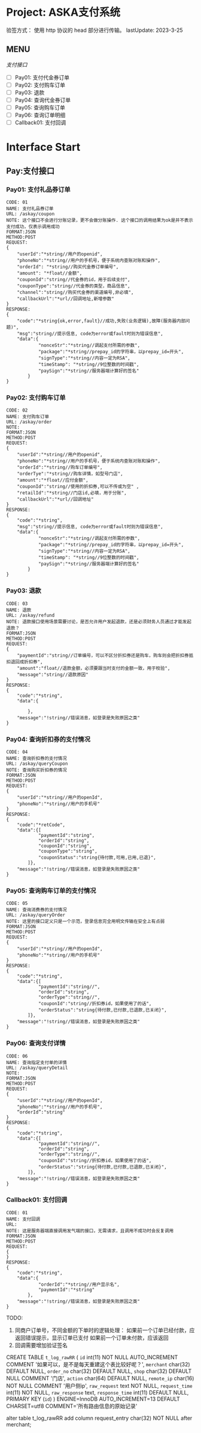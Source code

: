 # Project: ASKA支付系统

验签方式：
使用 http 协议的 head 部分进行传输。
lastUpdate: 2023-3-25 

## MENU
*支付接口*
- [ ] Pay01: 支付代金券订单
- [ ] Pay02: 支付购车订单
- [ ] Pay03: 退款
- [ ] Pay04: 查询代金券订单
- [ ] Pay05: 查询购车订单
- [ ] Pay06: 查询订单明细
- [ ] Callback01: 支付回调

# Interface Start

## Pay:支付接口

### Pay01: 支付礼品券订单
```
CODE: 01
NAME: 支付礼品券订单
URL: /askay/coupon
NOTE: 这个接口不会进行分账记录，更不会做分账操作. 这个接口的调用结果为ok是并不表示支付成功，仅表示调用成功
FORMAT:JSON
METHOD:POST
REQUEST:
{
	"userId":"*string//用户的openid",
	"phoneNo":"*string//用户的手机号，便于系统内查账对账和操作",
	"orderId": "*string//购买代金券订单编号",
	"amount": "*float//金额",
	"couponId":"string//代金券的id，用于后续支付",
	"couponType":"string//代金券的类型，商品信息",
	"channel":"string//购买代金券的渠道编号,非必填",
	"callbackUrl":"*url//回调地址,新增参数"
}
RESPONSE:
{
	"code":"*string{ok,error,fault}//成功,失败(业务逻辑),故障(服务器内部问题)",
	"msg":"string//提示信息, code为error或fault时则为错误信息",
	"data":{
			"nonceStr":"*string//调起支付所需的参数",
			"package":"*string//prepay_id的字符串，以prepay_id=开头",
			"signType":"*string//内容一定为RSA",
			"timeStamp": "*string//9位整数的时间戳",
			"paySign":"*string//服务器端计算好的签名"
		}
}
```

### Pay02: 支付购车订单
```
CODE: 02
NAME: 支付购车订单
URL: /askay/order
NOTE: 
FORMAT:JSON
METHOD:POST
REQUEST:
{
	"userId":"*string//用户的openid",
	"phoneNo":"*string//用户的手机号，便于系统内查账对账和操作",
	"orderId":"*string//购车订单编号",
	"orderTye":"*string//购车详情，如型号门店",
	"amount":"*float//应付金额",
	"couponId":"string//使用的折扣券,可以不传或为空"	,
	"retailId":"*string//门店id,必填，用于分账",
	"callbackUrl":"*url//回调地址"
}
RESPONSE:
{
	"code":"*string",
	"msg":"string//提示信息, code为error或fault时则为错误信息",
	"data":{
			"nonceStr":"*string//调起支付所需的参数",
			"package":"*string//prepay_id的字符串，以prepay_id=开头",
			"signType":"*string//内容一定为RSA",
			"timeStamp": "*string//9位整数的时间戳",
			"paySign":"*string//服务器端计算好的签名"
		}
}
```

### Pay03: 退款
```
CODE: 03
NAME: 退款
URL: /askay/refund
NOTE: 退款接口使用场景需要讨论，是否允许用户发起退款，还是必须财务人员通过才能发起退款？
FORMAT:JSON
METHOD:POST
REQUEST:
{
	"paymentId":"string//订单编号，可以不区分折扣券还是购车，购车则会把折扣券抵扣退回成折扣券",
	"amount":"float//退款金额，必须要跟当时支付的金额一致，用于校验",
	"message":"string//退款原因"
}
RESPONSE:
{
	"code":"*string",
	"data":{

		},
	"message":"!string//错误消息，如登录是失败原因之类"
}
```

### Pay04: 查询折扣券的支付情况
```
CODE: 04
NAME: 查询折扣券的支付情况
URL: /askay/queryCoupon
NOTE: 查询购买折扣券的情况
FORMAT:JSON
METHOD:POST
REQUEST:
{
	"userId":"*string//用户的openId",
	"phoneNo":"*string//用户的手机号"
}
RESPONSE:
{
	"code":"*retCode",
	"data":{[
			"paymentId":"string",
			"orderId":"string",
			"couponId":"string",
			"couponType":"string",
			"couponStatus":"string{待付款,可用,已用,已退}",
		]},
	"message":"!string//错误消息，如登录是失败原因之类"
}
```

### Pay05: 查询购车订单的支付情况
```
CODE: 05
NAME: 查询消费券的支付情况
URL: /askay/queryOrder
NOTE: 这里的接口定义只是一个示范，登录信息完全用明文传输在安全上有点弱
FORMAT:JSON
METHOD:POST
REQUEST:
{
	"userId":"*string//用户的openId",
	"phoneNo":"*string//用户的手机号"
}
RESPONSE:
{
	"code":"*string",
	"data":{[
			"paymentId":"string//",
			"orderId":"string",
			"orderType":"string//",
			"couponId":"string//折扣券id，如果使用了的话",
			"orderStatus":"string{待付款,已付款,已退款,已关闭}",
		]},
	"message":"!string//错误消息，如登录是失败原因之类"
}
```

### Pay06: 查询支付详情
```
CODE: 06
NAME: 查询指定支付单的详情
URL: /askay/queryDetail
NOTE: 
FORMAT:JSON
METHOD:POST
REQUEST:
{
	"userId":"*string//用户的openId",
	"phoneNo":"*string//用户的手机号",
	“orderId”:"string"
}
RESPONSE:
{
	"code":"*string",
	"data":{[
			"paymentId":"string//",
			"orderId":"string",
			"orderType":"string//",
			"couponId":"string//折扣券id，如果使用了的话",
			"orderStatus":"string{待付款,已付款,已退款,已关闭}",
		]},
	"message":"!string//错误消息，如登录是失败原因之类"
}
```
### Callback01: 支付回调
```
CODE: 01
NAME: 支付回调
URL: 
NOTE: 这是服务器端直接调用发气端的接口，无需请求，且调用不成功时会反复调用
FORMAT:JSON
METHOD:POST
REQUEST:
{
}
RESPONSE:
{
	"code":"*string",
	"data":{
			"orderId":"*string//用户显示名",
			"paymentId":"*string"
		},
	"message":"!string//错误消息，如登录是失败原因之类"
}
```

TODO:
1. 同商户订单号，不同金额的下单时的逻辑处理：
	如果前一个订单已经付款，应返回错误提示，显示订单已支付
	如果前一个订单未付款，应该返回
2. 回调需要增加验证签名



CREATE TABLE `t_log_rawRR` (
  `id` int(11) NOT NULL AUTO_INCREMENT COMMENT '如果可以，是不是每天重建这个表比较好呢？',
  `merchant` char(32) DEFAULT NULL,
  `order_no` char(32) DEFAULT NULL,
  `shop` char(32) DEFAULT NULL COMMENT '门店',
  `action` char(64) DEFAULT NULL,
  `remote_ip` char(16) NOT NULL COMMENT '用户侧ip',
  `raw_request` text NOT NULL,
  `request_time` int(11) NOT NULL,
  `raw_response` text,
  `response_time` int(11) DEFAULT NULL,
  PRIMARY KEY (`id`)
) ENGINE=InnoDB AUTO_INCREMENT=13 DEFAULT CHARSET=utf8 COMMENT='所有路由信息的原始记录'     

alter table t_log_rawRR add column request_entry char(32) NOT NULL after merchant;